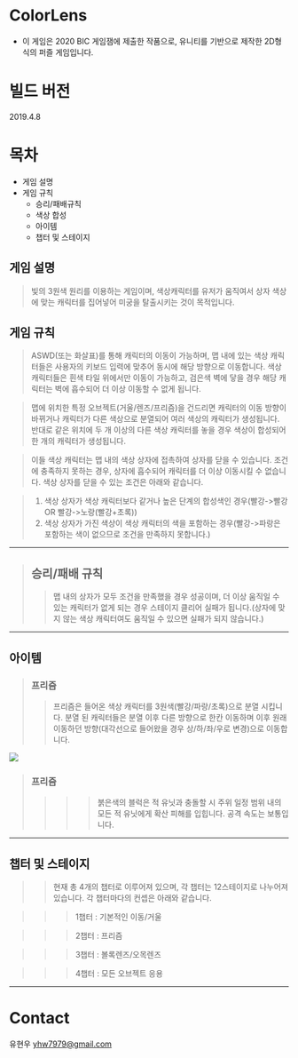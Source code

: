 # ColorLens
- 이 게임은 2020 BIC 게임잼에 제출한 작품으로, 유니티를 기반으로 제작한 2D형식의 퍼즐 게임입니다.

# 빌드 버전

2019.4.8

# 목차
- 게임 설명
- 게임 규칙
  + 승리/패배규칙
  + 색상 합성
  + 아이템
  + 챕터 및 스테이지

## 게임 설명
>빛의 3원색 원리를 이용하는 게임이며, 색상캐릭터를 유저가 움직여서 상자 색상에 맞는 캐릭터를 집어넣어 미궁을 탈출시키는 것이 목적입니다.

## 게임 규칙
>ASWD(또는 화살표)를 통해 캐릭터의 이동이 가능하며, 맵 내에 있는 색상 캐릭터들은 사용자의 키보드 입력에 맞추어 동시에 해당 방향으로 이동합니다. 
>색상 캐릭터들은 흰색 타일 위에서만 이동이 가능하고, 검은색 벽에 닿을 경우 해당 캐릭터는 벽에 흡수되어 더 이상 이동할 수 없게 됩니다.

>맵에 위치한 특정 오브젝트(거울/렌즈/프리즘)을 건드리면 캐릭터의 이동 방향이 바뀌거나 캐릭터가 다른 색상으로 분열되어 여러 색상의 캐릭터가 생성됩니다.
>반대로 같은 위치에 두 개 이상의 다른 색상 캐릭터를 놓을 경우 색상이 합성되어 한 개의 캐릭터가 생성됩니다.

>이들 색상 캐릭터는 맵 내의 색상 상자에 접촉하여 상자를 닫을 수 있습니다. 조건에 충족하지 못하는 경우, 상자에 흡수되어 캐릭터를 더 이상 이동시킬 수 없습니다. 색상 상자를 닫을 수 있는 조건은 아래와 같습니다.

>1. 색상 상자가 색상 캐릭터보다 같거나 높은 단계의 합성색인 경우(빨강->빨강 OR 빨강->노랑(빨강+초록))
>2. 색상 상자가 가진 색상이 색상 캐릭터의 색을 포함하는 경우(빨강->파랑은 포함하는 색이 없으므로 조건을 만족하지 못합니다.)

* * *

>## 승리/패배 규칙
>>맵 내의 상자가 모두 조건을 만족했을 경우 성공이며, 더 이상 움직일 수 있는 캐릭터가 없게 되는 경우 스테이지 클리어 실패가 됩니다.(상자에 맞지 않는 색상 캐릭터여도 움직일 수 있으면 실패가 되지 않습니다.)

* * *
## 아이템

>### 프리즘
>> 프리즘은 들어온 색상 캐릭터를 3원색(빨강/파랑/초록)으로 분열 시킵니다. 분열 된 캐릭터들은 분열 이후 다른 방향으로 한칸 이동하며 이후 원래 이동하던 방향(대각선으로 들어왔을 경우 상/하/좌/우로 변경)으로 이동합니다.

![](https://www.notion.so/image/https%3A%2F%2Fs3-us-west-2.amazonaws.com%2Fsecure.notion-static.com%2F134aaca8-897c-4069-b276-7567077b9ac5%2FUntitled.png?table=block&id=9029f0f0-eda0-49b9-901b-d1c432362cba&width=1610&userId=28997619-4556-4c8c-a01f-7c069f0bea9e&cache=v2)

>### 프리즘
>>>>붉은색의 블럭은 적 유닛과 충돌할 시 주위 일정 범위 내의 모든 적 유닛에게 확산 피해를 입힙니다. 공격 속도는 보통입니다.

* * *

## 챕터 및 스테이지
>>현재 총 4개의 챕터로 이루어져 있으며, 각 챕터는 12스테이지로 나누어져 있습니다.
>>각 챕터마다의 컨셉은 아래와 같습니다.

>>>1챕터 : 기본적인 이동/거울

>>>2챕터 : 프리즘

>>>3챕터 : 볼록렌즈/오목렌즈

>>>4챕터 : 모든 오브젝트 응용

* * *

# Contact
유현우 yhw7979@gmail.com
